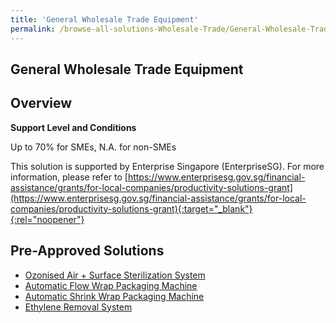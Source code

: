 ```yaml
---
title: 'General Wholesale Trade Equipment'
permalink: /browse-all-solutions-Wholesale-Trade/General-Wholesale-Trade-Equipment
---
```


## General Wholesale Trade Equipment
## Overview

**Support Level and Conditions**

Up to 70% for SMEs, N.A. for non-SMEs

This solution is supported by Enterprise Singapore (EnterpriseSG). For more information, please refer to [https://www.enterprisesg.gov.sg/financial-assistance/grants/for-local-companies/productivity-solutions-grant](https://www.enterprisesg.gov.sg/financial-assistance/grants/for-local-companies/productivity-solutions-grant){:target="_blank"}{:rel="noopener"}

## Pre-Approved Solutions

- <a href='/productivity-solutions-grant/solutionrepo/solution82' target='_blank'>Ozonised Air + Surface Sterilization System</a><br>
- <a href='/productivity-solutions-grant/solutionrepo/solution1988' target='_blank'>Automatic Flow Wrap Packaging Machine</a><br>
- <a href='/productivity-solutions-grant/solutionrepo/solution1989' target='_blank'>Automatic Shrink Wrap Packaging Machine</a><br>
- <a href='/productivity-solutions-grant/solutionrepo/solution2003' target='_blank'>Ethylene Removal System</a><br>
